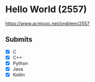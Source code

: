 # Hello World (2557)

https://www.acmicpc.net/problem/2557

## Submits

- [x] C
- [x] C++
- [x] Python
- [x] Java
- [x] Kotlin